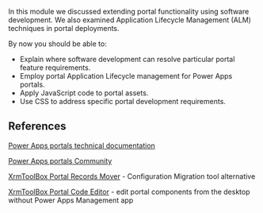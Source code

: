 In this module we discussed extending portal functionality using software development. We also examined Application Lifecycle Management (ALM) techniques in portal deployments.

By now you should be able to:

* Explain where software development can resolve particular portal feature requirements.
* Employ portal Application Lifecycle management for Power Apps portals.
* Apply JavaScript code to portal assets.
* Use CSS to address specific portal development requirements.

## References

[Power Apps portals technical documentation](https://docs.microsoft.com/powerapps/maker/portals/overview/?azure-portal=true)

[Power Apps portals Community](https://powerusers.microsoft.com/t5/Power-Apps-Portals/bd-p/PowerAppsPortals/?azure-portal=true)

[XrmToolBox Portal Records Mover](https://www.xrmtoolbox.com/plugins/MscrmTools.PortalRecordsMover/?azure-portal=true) - Configuration Migration tool alternative

[XrmToolBox Portal Code Editor](https://www.xrmtoolbox.com/plugins/MscrmTools.PortalCodeEditor/?azure-portal=true) - edit portal components from the desktop without Power Apps Management app
